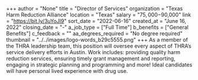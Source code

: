 +++
author = "None"
title = "Director of Services"
organization = "Texas Harm Reduction Alliance"
location = "Texas"
salary = "$75,000-$90,000"
link = "https://bit.ly/3uYoJI9"
sort_date = "2022-06-16"
created_at = "June 16, 2022"
closing_date = "-"
a_job_type = ["Full Time"]
b_benefits = ["General Benefits"]
c_feedback = ""
aa_degrees_required = "No degree required"
thumbnail = "../../images/logo-words_b29c5555.png"
+++
As a member of the THRA leadership team, this position will oversee every aspect of THRA’s service delivery efforts in Austin. Work includes: providing quality harm reduction services, ensuring timely grant management and reporting, engaging in strategic planning and programming and more! Ideal candidates will have personal lived experience with drug use.